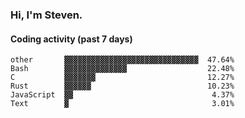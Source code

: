### Hi, I'm Steven.

#### Coding activity (past 7 days)
```
other       ▓▓▓▓▓▓▓▓▓▓▓▓▓▓▓▓▓▓▓▓▓▓▓▓▓▓▓▓▓▓  47.64%
Bash        ▓▓▓▓▓▓▓▓▓▓▓▓▓▓                  22.48%
C           ▓▓▓▓▓▓▓                         12.27%
Rust        ▓▓▓▓▓▓                          10.23%
JavaScript  ▓▓                               4.37%
Text        ▓                                3.01%
```
